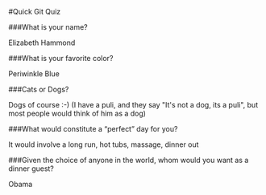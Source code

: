 #Quick Git Quiz

###What is your name?

Elizabeth Hammond



###What is your favorite color?

Periwinkle Blue

###Cats or Dogs?

Dogs of course :-) (I have a puli, and they say "It's not a dog, its a puli", but most people would think of him as a dog)

###What would constitute a “perfect” day for you?

It would involve a long run, hot tubs, massage, dinner out

###Given the choice of anyone in the world, whom would you want as a dinner guest?

Obama
